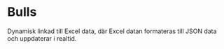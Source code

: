 # Bulls
Dynamisk linkad till Excel data, där Excel datan formateras till JSON data och uppdaterar i realtid.
